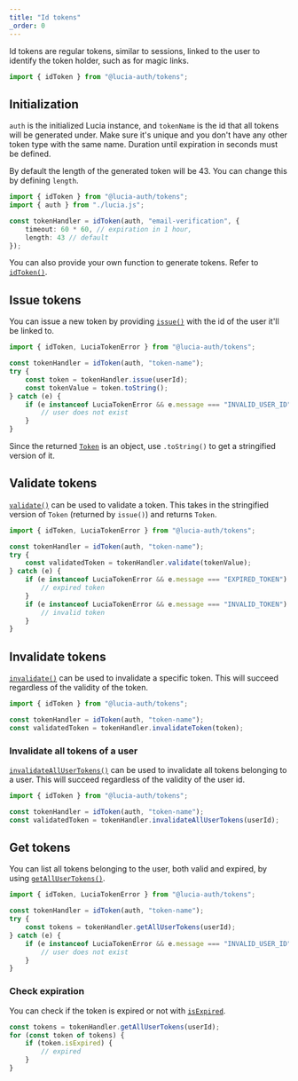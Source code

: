 ```yaml
---
title: "Id tokens"
_order: 0
---
```


Id tokens are regular tokens, similar to sessions, linked to the user to identify the token holder, such as for magic links.

```ts
import { idToken } from "@lucia-auth/tokens";
```

## Initialization

`auth` is the initialized Lucia instance, and `tokenName` is the id that all tokens will be generated under. Make sure it's unique and you don't have any other token type with the same name. Duration until expiration in seconds must be defined.

By default the length of the generated token will be 43. You can change this by defining `length`.

```ts
import { idToken } from "@lucia-auth/tokens";
import { auth } from "./lucia.js";

const tokenHandler = idToken(auth, "email-verification", {
	timeout: 60 * 60, // expiration in 1 hour,
	length: 43 // default
});
```

You can also provide your own function to generate tokens. Refer to [`idToken()`](/reference/tokens/lucia-auth-tokens#idtoken).

## Issue tokens

You can issue a new token by providing [`issue()`](/reference/tokens/idtokenwrapper#issue) with the id of the user it'll be linked to.

```ts
import { idToken, LuciaTokenError } from "@lucia-auth/tokens";

const tokenHandler = idToken(auth, "token-name");
try {
	const token = tokenHandler.issue(userId);
	const tokenValue = token.toString();
} catch (e) {
	if (e instanceof LuciaTokenError && e.message === "INVALID_USER_ID") {
		// user does not exist
	}
}
```

Since the returned [`Token`](/reference/tokens/token) is an object, use `.toString()` to get a stringified version of it.

## Validate tokens

[`validate()`](/reference/tokens/idtokenwrapper#validate) can be used to validate a token. This takes in the stringified version of `Token` (returned by `issue()`) and returns `Token`.

```ts
import { idToken, LuciaTokenError } from "@lucia-auth/tokens";

const tokenHandler = idToken(auth, "token-name");
try {
	const validatedToken = tokenHandler.validate(tokenValue);
} catch (e) {
	if (e instanceof LuciaTokenError && e.message === "EXPIRED_TOKEN") {
		// expired token
	}
	if (e instanceof LuciaTokenError && e.message === "INVALID_TOKEN") {
		// invalid token
	}
}
```

## Invalidate tokens

[`invalidate()`](/reference/tokens/idtokenwrapper#invalidate) can be used to invalidate a specific token. This will succeed regardless of the validity of the token.

```ts
import { idToken } from "@lucia-auth/tokens";

const tokenHandler = idToken(auth, "token-name");
const validatedToken = tokenHandler.invalidateToken(token);
```

### Invalidate all tokens of a user

[`invalidateAllUserTokens()`](/reference/tokens/idtokenwrapper#invalidateallusertokens) can be used to invalidate all tokens belonging to a user. This will succeed regardless of the validity of the user id.

```ts
import { idToken } from "@lucia-auth/tokens";

const tokenHandler = idToken(auth, "token-name");
const validatedToken = tokenHandler.invalidateAllUserTokens(userId);
```

## Get tokens

You can list all tokens belonging to the user, both valid and expired, by using [`getAllUserTokens()`](/reference/tokens/idtokenwrapper#getallusertokens).

```ts
import { idToken, LuciaTokenError } from "@lucia-auth/tokens";

const tokenHandler = idToken(auth, "token-name");
try {
	const tokens = tokenHandler.getAllUserTokens(userId);
} catch (e) {
	if (e instanceof LuciaTokenError && e.message === "INVALID_USER_ID") {
		// user does not exist
	}
}
```

### Check expiration

You can check if the token is expired or not with [`isExpired`](/reference/tokens/token#isexpired).

```ts
const tokens = tokenHandler.getAllUserTokens(userId);
for (const token of tokens) {
	if (token.isExpired) {
		// expired
	}
}
```
